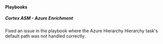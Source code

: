 
#### Playbooks

##### Cortex ASM - Azure Enrichment

Fixed an issue in the playbook where the Azure Hierarchy Hierarchy task's default path was not handled correctly.

